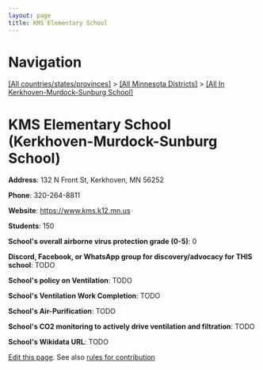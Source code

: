 ```yaml
---
layout: page
title: KMS Elementary School
---
```

# Navigation

[[All countries/states/provinces]](../../..) > [[All Minnesota Districts]](../..) > [[All In Kerkhoven-Murdock-Sunburg School]](..)

# KMS Elementary School (Kerkhoven-Murdock-Sunburg School)

**Address**: 132 N Front St, Kerkhoven, MN 56252

**Phone**: 320-264-8811

**Website**: <https://www.kms.k12.mn.us>

**Students**: 150

**School's overall airborne virus protection grade (0-5)**: 0

**Discord, Facebook, or WhatsApp group for discovery/advocacy for THIS school**: TODO

**School's policy on Ventilation**: TODO

**School's Ventilation Work Completion**: TODO

**School's Air-Purification**: TODO

**School's CO2 monitoring to actively drive ventilation and filtration**: TODO

**School's Wikidata URL**: TODO


[Edit this page](https://github.com/ventilate-schools/MN/edit/main/./Kerkhoven-Murdock-Sunburg_School/KMS_Elementary_School.md). See also [rules for contribution](../../../contribution-rules/)